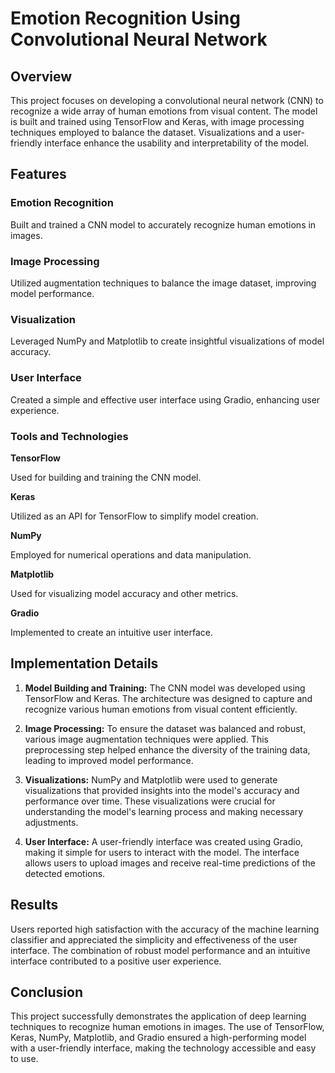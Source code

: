 # Emotion Recognition Using Convolutional Neural Network
## Overview
This project focuses on developing a convolutional neural network (CNN) to recognize a wide array of human emotions from visual content. The model is built and trained using TensorFlow and Keras, with image processing techniques employed to balance the dataset. Visualizations and a user-friendly interface enhance the usability and interpretability of the model.

## Features
### Emotion Recognition

 Built and trained a CNN model to accurately recognize human emotions in images.

### Image Processing

Utilized augmentation techniques to balance the image dataset, improving model performance.

### Visualization

Leveraged NumPy and Matplotlib to create insightful visualizations of model accuracy.

### User Interface

Created a simple and effective user interface using Gradio, enhancing user experience.

### Tools and Technologies
**TensorFlow** 

Used for building and training the CNN model.

**Keras** 

Utilized as an API for TensorFlow to simplify model creation.


**NumPy** 

Employed for numerical operations and data manipulation.

**Matplotlib** 

Used for visualizing model accuracy and other metrics.

**Gradio** 

Implemented to create an intuitive 
user interface.

## Implementation Details
1. **Model Building and Training:**
The CNN model was developed using TensorFlow and Keras. The architecture was designed to capture and recognize various human emotions from visual content efficiently.

2. **Image Processing:**
To ensure the dataset was balanced and robust, various image augmentation techniques were applied. This preprocessing step helped enhance the diversity of the training data, leading to improved model performance.

3. **Visualizations:**
NumPy and Matplotlib were used to generate visualizations that provided insights into the model's accuracy and performance over time. These visualizations were crucial for understanding the model's learning process and making necessary adjustments.

4. **User Interface:**
A user-friendly interface was created using Gradio, making it simple for users to interact with the model. The interface allows users to upload images and receive real-time predictions of the detected emotions.

## Results
Users reported high satisfaction with the accuracy of the machine learning classifier and appreciated the simplicity and effectiveness of the user interface. The combination of robust model performance and an intuitive interface contributed to a positive user experience.

## Conclusion
This project successfully demonstrates the application of deep learning techniques to recognize human emotions in images. The use of TensorFlow, Keras, NumPy, Matplotlib, and Gradio ensured a high-performing model with a user-friendly interface, making the technology accessible and easy to use.